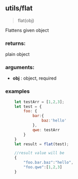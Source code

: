 ## utils/flat
> flat(obj)

Flattens given object
### returns: 
plain object
### arguments:
* **obj** : object, required

### examples
````javascript
	let testArr = [1,2,3];
	let test = {
		foo: {
			bar:{
				baz:'hello'
			},
			qwe: testArr
		}
	}
	let result = flat(test);

	//result value will be
	{
		"foo.bar.baz":"hello",
		"foo.qwe":[1,2,3]
	}

````

